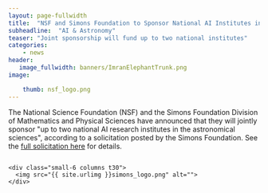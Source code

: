 ```yaml
---
layout: page-fullwidth
title:  "NSF and Simons Foundation to Sponsor National AI Institutes in Astronomy"
subheadline:  "AI & Astronomy"
teaser: "Joint sponsorship will fund up to two national institutes"
categories:
    - news
header:
   image_fullwidth: banners/ImranElephantTrunk.png
image:

    thumb: nsf_logo.png
---
```

The National Science Foundation (NSF) and the Simons Foundation Division of Mathematics and Physical Sciences have announced that they will jointly sponsor "up to two national AI research institutes in the astronomical sciences", according to a solicitation posted by the Simons Foundation. See the [full solicitation here](https://www.simonsfoundation.org/grant/nsf-simons-national-artificial-intelligence-ai-research-institutes-in-the-astronomical-sciences/) for details.


<div class="row">
    <div class="small-6 columns t30">
    <img src="{{ site.urlimg }}nsf_logo.png" alt="">
    </div>

    <div class="small-6 columns t30">
      <img src="{{ site.urlimg }}simons_logo.png" alt="">
    </div>

</div>